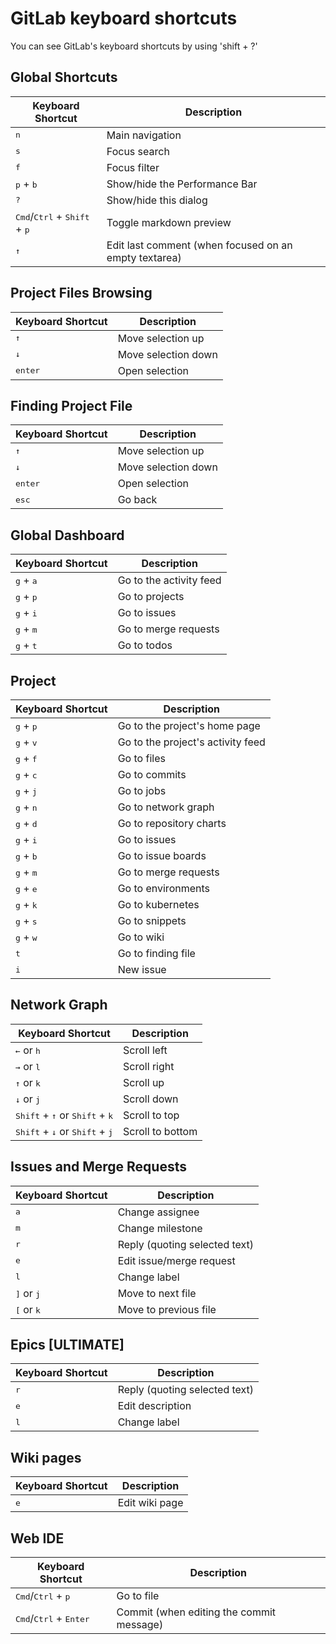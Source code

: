 # GitLab keyboard shortcuts

You can see GitLab's keyboard shortcuts by using 'shift + ?'

## Global Shortcuts

| Keyboard Shortcut | Description |
| ----------------- | ----------- |
| <kbd>n</kbd> | Main navigation |
| <kbd>s</kbd> | Focus search |
| <kbd>f</kbd> | Focus filter |
| <kbd>p</kbd> + <kbd>b</kbd> | Show/hide the Performance Bar |
| <kbd>?</kbd> | Show/hide this dialog |
| <kbd>Cmd</kbd>/<kbd>Ctrl</kbd> + <kbd>Shift</kbd> + <kbd>p</kbd> | Toggle markdown preview |
| <kbd>↑</kbd> | Edit last comment (when focused on an empty textarea) |

## Project Files Browsing

| Keyboard Shortcut | Description |
| ----------------- | ----------- |
| <kbd>↑</kbd> | Move selection up |
| <kbd>↓</kbd> | Move selection down |
| <kbd>enter</kbd> | Open selection |

## Finding Project File

| Keyboard Shortcut | Description |
| ----------------- | ----------- |
| <kbd>↑</kbd> | Move selection up |
| <kbd>↓</kbd> | Move selection down |
| <kbd>enter</kbd> | Open selection |
| <kbd>esc</kbd> | Go back |

## Global Dashboard

| Keyboard Shortcut | Description |
| ----------------- | ----------- |
| <kbd>g</kbd> + <kbd>a</kbd> | Go to the activity feed |
| <kbd>g</kbd> + <kbd>p</kbd> | Go to projects |
| <kbd>g</kbd> + <kbd>i</kbd> | Go to issues |
| <kbd>g</kbd> + <kbd>m</kbd> | Go to merge requests |
| <kbd>g</kbd> + <kbd>t</kbd> | Go to todos |

## Project

| Keyboard Shortcut | Description |
| ----------------- | ----------- |
| <kbd>g</kbd> + <kbd>p</kbd> | Go to the project's home page |
| <kbd>g</kbd> + <kbd>v</kbd> | Go to the project's activity feed |
| <kbd>g</kbd> + <kbd>f</kbd> | Go to files |
| <kbd>g</kbd> + <kbd>c</kbd> | Go to commits |
| <kbd>g</kbd> + <kbd>j</kbd> | Go to jobs |
| <kbd>g</kbd> + <kbd>n</kbd> | Go to network graph |
| <kbd>g</kbd> + <kbd>d</kbd> | Go to repository charts |
| <kbd>g</kbd> + <kbd>i</kbd> | Go to issues |
| <kbd>g</kbd> + <kbd>b</kbd> | Go to issue boards |
| <kbd>g</kbd> + <kbd>m</kbd> | Go to merge requests |
| <kbd>g</kbd> + <kbd>e</kbd> | Go to environments |
| <kbd>g</kbd> + <kbd>k</kbd> | Go to kubernetes |
| <kbd>g</kbd> + <kbd>s</kbd> | Go to snippets |
| <kbd>g</kbd> + <kbd>w</kbd> | Go to wiki |
| <kbd>t</kbd> | Go to finding file |
| <kbd>i</kbd> | New issue |

## Network Graph

| Keyboard Shortcut | Description |
| ----------------- | ----------- |
| <kbd>←</kbd> or <kbd>h</kbd> | Scroll left |
| <kbd>→</kbd> or <kbd>l</kbd> | Scroll right |
| <kbd>↑</kbd> or <kbd>k</kbd> | Scroll up |
| <kbd>↓</kbd> or <kbd>j</kbd> | Scroll down |
| <kbd>Shift</kbd> + <kbd>↑</kbd> or <kbd>Shift</kbd> + <kbd>k</kbd> | Scroll to top |
| <kbd>Shift</kbd> + <kbd>↓</kbd> or <kbd>Shift</kbd> + <kbd>j</kbd> | Scroll to bottom |

## Issues and Merge Requests

| Keyboard Shortcut | Description |
| ----------------- | ----------- |
| <kbd>a</kbd> | Change assignee |
| <kbd>m</kbd> | Change milestone |
| <kbd>r</kbd> | Reply (quoting selected text) |
| <kbd>e</kbd> | Edit issue/merge request |
| <kbd>l</kbd> | Change label |
| <kbd>]</kbd> or <kbd>j</kbd> | Move to next file |
| <kbd>[</kbd> or <kbd>k</kbd> | Move to previous file |

## Epics **[ULTIMATE]**

| Keyboard Shortcut | Description |
| ----------------- | ----------- |
| <kbd>r</kbd> | Reply (quoting selected text) |
| <kbd>e</kbd> | Edit description |
| <kbd>l</kbd> | Change label |

## Wiki pages

| Keyboard Shortcut | Description |
| ----------------- | ----------- |
| <kbd>e</kbd> | Edit wiki page|

## Web IDE

| Keyboard Shortcut | Description |
| ----------------- | ----------- |
| <kbd>Cmd</kbd>/<kbd>Ctrl</kbd> + <kbd>p</kbd> | Go to file |
| <kbd>Cmd</kbd>/<kbd>Ctrl</kbd> + <kbd>Enter</kbd> | Commit (when editing the commit message) |
